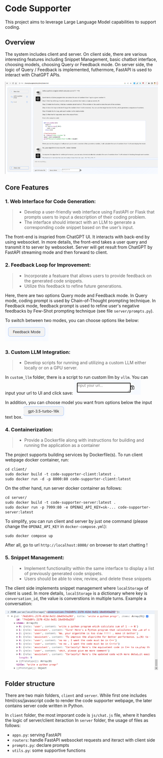 # Code Supporter

This project aims to leverage Large Language Model capabilities to support coding.

## Overview
The system includes client and server. On client side, there are various interesting features including Snippet Management, basic chatbot interface, choosing models, choosing Query or Feedback mode. On server side, the logic of Query / Feedback is implemented, futhermore, FastAPI is used to interact with ChatGPT APIs.

![alt text](image/image.png)


## Core Features
### 1. Web Interface for Code Generation:
> - Develop a user-friendly web interface using FastAPI or Flask that prompts users to input a description of their coding problem.
> - The interface should interact with an LLM to generate a corresponding code snippet based on the user’s input.

The front-end is inspried from ChatGPT UI. It interacts with back-end by using websocket. In more details, the front-end takes a user query and transmit it to server by websocket. Server will get result from ChatGPT by FastAPI streaming mode and then forward to client.

### 2. Feedback Loop for Improvement:
> - Incorporate a featuare that allows users to provide feedback on the generated code snippets.
> - Utilize this feedback to refine future generations.

Here, there are two options Query mode and Feedback mode. In Query mode, coding prompt is used by Chain-of-Thought prompting technique. In Feedback mode, feedback prompt is used to refine user's negative feedbacks by Few-Shot prompting technique (see file `server/prompts.py`).

To switch between two modes, you can choose options like below:
![alt text](image/choose_mode.png)


### 3. Custom LLM Integration:
> - Develop scripts for running and utilizing a custom LLM either locally or on a GPU server.

In `custom_llm` folder, there is a script to run custom llm by `vllm`. You can input your url to UI and click save:
![alt text](image/custom_url.png)

In addition, you can choose model you want from options below the input text box.
![alt text](image/choose_model.png)

### 4. Containerization:
> - Provide a Dockerfile along with instructions for building and running the application as a container

The project supports building services by Dockerfile(s).
To run client webpage docker container, run:
```
cd client/
sudo docker build -t code-supporter-client:latest .
sudo docker run -d -p 8000:80 code-supporter-client:latest
```

On the other hand, run server docker container as follows:
```
cd server/
sudo docker build -t code-supporter-server:latest .
sudo docker run -p 7999:80 -e OPENAI_API_KEY=sk-... code-supporter-server:latest
```

To simplify, you can run client and server by just one command (please change the `OPENAI_API_KEY` in `docker-compose.yml`):
```
sudo docker compose up
```

After all, go to url `http://localhost:8000/` on browser to start chatting !

### 5. Snippet Management:
> - Implement functionality within the same interface to display a list of previously generated code snippets.
> - Users should be able to view, review, and delete these snippets

The client side implements snippet management where `localStorage` of client is used.
In more details, `localStorage` is a dictionary where key is `conversation_id`, the value is converstions in multiple turns.
Example a conversation:

![alt text](image/conversation.png)



## Folder structure
There are two main folders, `client` and `server`. While first one includes html/css/javascript code to render the code supporter webpage, the later contains server code written in Python.

In `client` folder, the most imporant code is `js/chat.js` file, where it handles the logic of server/client iteraction
In `server` folder, the usage of files as follows:
- `apps.py`: serving FastAPI
- `routers`: handle FastAPI websocket requests and iteract with client side
- `prompts.py`: declare prompts
- `utils.py`: some supportive functions
